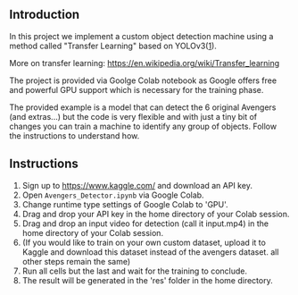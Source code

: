 ## Introduction

In this project we implement a custom object detection machine using a method called "Transfer Learning" based on YOLOv3([1]).

More on transfer learning: https://en.wikipedia.org/wiki/Transfer_learning

The project is provided via Goolge Colab notebook as Google offers free and powerful GPU support which is necessary for the training phase.

The provided example is a model that can detect the 6 original Avengers (and extras...) but the code is very flexible and with just a tiny bit of changes you can train a
machine to identify any group of objects. Follow the instructions to understand how. 

## Instructions

1. Sign up to https://www.kaggle.com/ and download an API key.
2. Open `Avengers_Detector.ipynb` via Google Colab.
3. Change runtime type settings of Google Colab to 'GPU'.
4. Drag and drop your API key in the home directory of your Colab session.
5. Drag and drop an input video for detection (call it input.mp4) in the home directory of your Colab session.
6. (If you would like to train on your own custom dataset, upload it to Kaggle and download this dataset instead of the avengers dataset. all other steps remain the same)
7. Run all cells but the last and wait for the training to conclude.
8. The result will be generated in the 'res' folder in the home directory.

[1]: https://pjreddie.com/darknet/yolo/
